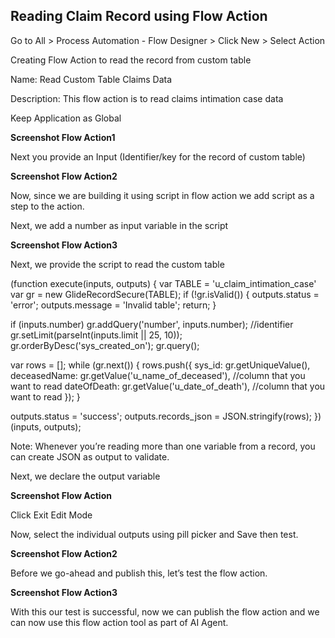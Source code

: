 ## Reading Claim Record using Flow Action

Go to All > Process Automation - Flow Designer > Click New > Select Action

Creating Flow Action to read the record from custom table

Name: Read Custom Table Claims Data

Description: This flow action is to read claims intimation case data

Keep Application as Global

**Screenshot Flow Action1**

Next you provide an Input (Identifier/key for the record of custom table)

**Screenshot Flow Action2**

Now, since we are building it using script in flow action we add script as a step to the action.

Next, we add a number as input variable in the script

**Screenshot Flow Action3**

Next, we provide the script to read the custom table


(function execute(inputs, outputs) {
  var TABLE = 'u_claim_intimation_case'
  var gr = new GlideRecordSecure(TABLE);
  if (!gr.isValid()) {
    outputs.status = 'error';
    outputs.message = 'Invalid table';
    return;
  }

  if (inputs.number) gr.addQuery('number', inputs.number); //identifier
  gr.setLimit(parseInt(inputs.limit || 25, 10));
  gr.orderByDesc('sys_created_on');
  gr.query();

  var rows = [];
  while (gr.next()) {
    rows.push({
      sys_id: gr.getUniqueValue(),
      deceasedName: gr.getValue('u_name_of_deceased'),  //column that you want to read
      dateOfDeath: gr.getValue('u_date_of_death'),   //column that you want to read
    });
  }

  outputs.status = 'success';
  outputs.records_json = JSON.stringify(rows);
})(inputs, outputs);

Note: Whenever you’re reading more than one variable from a record, you can create JSON as output to validate.

Next, we declare the output variable

**Screenshot Flow Action**

Click Exit Edit Mode

Now, select the individual outputs using pill picker and Save then test.

**Screenshot Flow Action2**

Before we go-ahead and publish this, let’s test the flow action.

**Screenshot Flow Action3**

With this our test is successful, now we can publish the flow action and we can now use this flow action tool as part of AI Agent.
